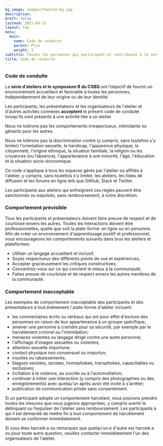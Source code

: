 ```yaml
---
bg_image: images/feature-bg.jpg
description: 
draft: false
lastmod: 2021-09-21
layout: faq
menu:
  main:
    name: Code de conduite
    parent: Plus
    weight: 3
subtitle: Toutes les personnes qui participent et contribuent à la série d'ateliers R du CSBQ acceptent ce code de conduite.
title: Code de conduite 
---
```


### Code de conduite 

La **série d’ateliers et le symposium R du CSBQ** ont l’objectif de fournir un environnement accueillant et favorable à toutes les personnes, indépendamment de leur origine ou de leur identité.

Les participants, les présentateurs et les organisateurs de l'atelier et d'autres activités connexes **acceptent** le présent code de conduite lorsqu'ils sont présents à une activité liée à un atelier.

Nous ne tolérons pas les comportements irrespectueux, intimidants ou gênants pour les autres.

Nous ne tolérons pas la discrimination contre (y compris, sans toutefois s'y limiter) l'orientation sexuelle, le handicap, l'apparence physique, la citoyenneté, l'origine ethnique, la situation familiale, la religion ou les croyances (ou l’absence), l'appartenance à une minorité, l'âge, l'éducation et la situation socio-économique.

Ce code s'applique à tous les espaces gérés par l'atelier ou affiliés à l'atelier, y compris, sans toutefois s'y limiter, les ateliers, les listes de diffusion et les forums en ligne tels que GitHub, Slack et Twitter.

Les participants aux ateliers qui enfreignent ces règles peuvent être sanctionnés ou expulsés, sans remboursement, à notre discrétion.

### Comportement prévisible

Tous les participants et présentateurs doivent faire preuve de respect et de courtoisie envers les autres. Toutes les interactions doivent être professionnelles, quelle que soit la plate-forme: en ligne ou en personne. Afin de créer un environnement d'apprentissage positif et professionnel, nous encourageons les comportements suivants dans tous les ateliers et plateformes:

* Utiliser un langage accueillant et inclusif;
* Soyez respectueux des différents points de vue et expériences;
* Accepter gracieusement les critiques constructives;
* Concentrez-vous sur ce qui convient le mieux à la communauté;
* Faites preuve de courtoisie et de respect envers les autres membres de la communauté.


### Comportement inacceptable

Les exemples de comportement inacceptable des participants et des présentateurs à tout événement / plate-forme d'atelier incluent:

* les commentaires écrits ou verbaux qui ont pour effet d'exclure des personnes en raison de leur appartenance à un groupe spécifique;
* amener une personne à craindre pour sa sécurité, par exemple par le harcèlement criminel ou l'intimidation;
* menaces violentes ou langage dirigé contre une autre personne;
* l'affichage d'images sexuelles ou violentes;
* attention sexuelle importune;
* contact physique non consensuel ou importun;
* insultes ou rabaissements;
* blagues sexistes, racistes, homophobes, transphobes, capacitables ou exclusives;
* incitation à la violence, au suicide ou à l'automutilation;
* continuer à initier une interaction (y compris des photographies ou des enregistrements) avec quelqu'un après avoir été invité à s'arrêter;
* publication de communication privée sans consentement.

Si un participant adopte un comportement harcelant, nous pouvons prendre toutes les mesures que nous jugeons appropriées, y compris avertir le délinquant ou l’expulser de l'atelier sans remboursement. Les participants à qui il est demandé de mettre fin à tout comportement de harcèlement doivent se conformer immédiatement.

Si vous êtes harcelé.e ou remarquez que quelqu'un.e d'autre est harcelé.e ou pour toute autre question, veuillez contacter immédiatement l'un des organisateurs de l'atelier.
